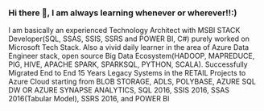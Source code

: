 ### Hi there 👋, I am always learning whenever or wherever!!:)

I am basically an experienced Technology Architect with MSBI STACK Developer(SQL, SSAS, SSIS, SSRS and POWER BI, C#) purely worked on Microsoft Tech Stack.
Also a vivid daily learner in the area of Azure Data Engineer stack, open source Big Data Ecosystem(HADOOP, MAPREDUCE, PIG, HIVE, APACHE SPARK, SPARKSQL, PYTHON, SCALA).
Successfully Migrated End to End 15 Years Legacy Systems in the RETAIL Projects to Azure Cloud starting from BLOB STORAGE, ADLS, POLYBASE, AZURE SQL DW OR AZURE SYNAPSE ANALYTICS, SQL 2016, SSIS 2016, SSAS 2016(Tabular Model), SSRS 2016, and POWER BI 

<!--
**gogetterarun/gogetterarun** is a ✨ _special_ ✨ repository because its `README.md` (this file) appears on your GitHub profile.

Here are some ideas to get you started:

- 🌱 I’m currently learning ...

-->
